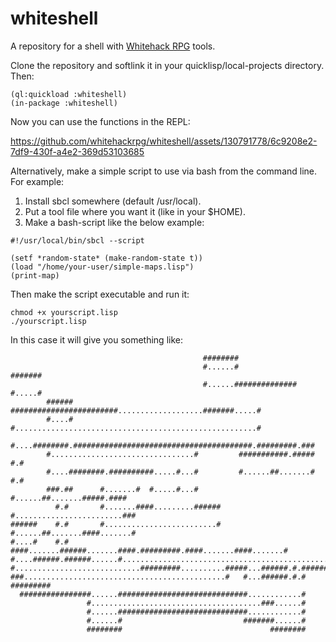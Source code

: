 # whiteshell
A repository for a shell with [Whitehack RPG](https://whitehackrpg.wordpress.com/) tools.

Clone the repository and softlink it in your quicklisp/local-projects directory. Then:

```
(ql:quickload :whiteshell)
(in-package :whiteshell)
```

Now you can use the functions in the REPL:

https://github.com/whitehackrpg/whiteshell/assets/130791778/6c9208e2-7df9-430f-a4e2-369d53103685


Alternatively, make a simple script to use via bash from the command line. For example:

1. Install sbcl somewhere (default /usr/local).
2. Put a tool file where you want it (like in your $HOME).
3. Make a bash-script like the below example:

```
#!/usr/local/bin/sbcl --script

(setf *random-state* (make-random-state t))
(load "/home/your-user/simple-maps.lisp")
(print-map)
```

Then make the script executable and run it:

```
chmod +x yourscript.lisp
./yourscript.lisp
```
In this case it will give you something like:

```
                                           ########                             
                                           #......#                  #######    
                                           #......##############     #.....#    
        ######      ########################...................#######.....#    
        #....#      #......................................................#    
        #....########.########################################.#########.###    
        #................................#         ###########.#####   #.#      
        #....########.##########.....#...#         #......##.......#   #.#      
        ###.##      #.......#  #.....#...#         #......##.......#####.####   
          #.#       #.......####.........######    #........................### 
######    #.#       #.........................#    #......##.......####.......# 
#....#    #.#    ####.......######.......####.#########.####.......####.......# 
#....######.######......#.....................................................# 
#............................#########..........#####...######.#.######.......# 
###.............................................#   #...######.#.#    ######### 
  ################......#############################............#              
                 #......................................###......#              
                 #......#############################............#              
                 #......#                           #######......#              
                 ########                                 ########   
```
